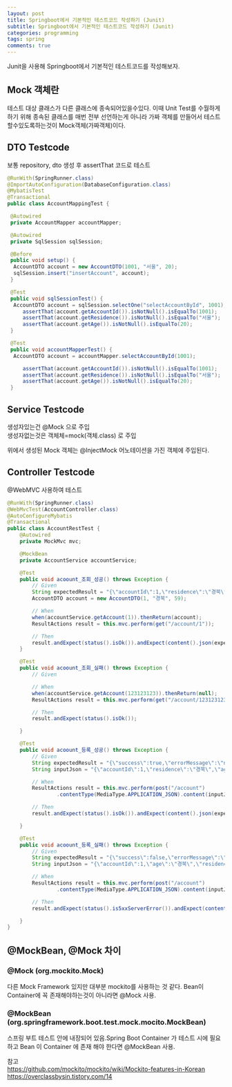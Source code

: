```yaml
---
layout: post
title: Springboot에서 기본적인 테스트코드 작성하기 (Junit)
subtitle: Springboot에서 기본적인 테스트코드 작성하기 (Junit)
categories: programming
tags: spring
comments: true
---
```


Junit을 사용해 Springboot에서 기본적인 테스트코드를 작성해보자. 

## Mock 객체란
테스트 대상 클래스가 다른 클래스에 종속되어있을수있다. 이때 Unit Test를 수월하게 하기 위해 종속된 클래스를 매번 전부 선언하는게 아니라 가짜 객체를 만들어서 테스트할수있도록하는것이 Mock객체(가짜객체)이다.

## DTO Testcode
보통 repository, dto 생성 후 assertThat 코드로 테스트
```java
@RunWith(SpringRunner.class)
@ImportAutoConfiguration(DatabaseConfiguration.class)
@MybatisTest
@Transactional
public class AccountMappingTest {

 @Autowired
 private AccountMapper accountMapper;

 @Autowired
 private SqlSession sqlSession;

 @Before
 public void setup() {
  AccountDTO account = new AccountDTO(1001, "서울", 20);
  sqlSession.insert("insertAccount", account);
 }

 @Test
 public void sqlSessionTest() {
  AccountDTO account = sqlSession.selectOne("selectAccountById", 1001);
     assertThat(account.getAccountId()).isNotNull().isEqualTo(1001);
     assertThat(account.getResidence()).isNotNull().isEqualTo("서울");
     assertThat(account.getAge()).isNotNull().isEqualTo(20);
 }

 @Test
 public void accountMapperTest() {
  AccountDTO account = accountMapper.selectAccountById(1001);

     assertThat(account.getAccountId()).isNotNull().isEqualTo(1001);
     assertThat(account.getResidence()).isNotNull().isEqualTo("서울");
     assertThat(account.getAge()).isNotNull().isEqualTo(20);
 }
 ```

## Service Testcode
생성자있는건 @Mock 으로 주입  
생성자없는것은 객체체=mock(객체.class) 로 주입  

위에서 생성된 Mock 객체는 @InjectMock 어노테이션을 가진 객체에 주입된다. 

## Controller Testcode
@WebMVC 사용하여 테스트


```java
@RunWith(SpringRunner.class)
@WebMvcTest(AccountController.class)
@AutoConfigureMybatis
@Transactional
public class AccountRestTest {
	@Autowired
	private MockMvc mvc;

	@MockBean
	private AccountService accountService;

	@Test
	public void acoount_조회_성공() throws Exception {
		// Given
		String expectedResult = "{\"accountId\":1,\"residence\":\"경북\",\"age\":59}";
		AccountDTO account = new AccountDTO(1, "경북", 59);

		// When
		when(accountService.getAccount(1)).thenReturn(account);
		ResultActions result = this.mvc.perform(get("/account/1"));

		// Then
		result.andExpect(status().isOk()).andExpect(content().json(expectedResult));
	}

	@Test
	public void acoount_조회_실패() throws Exception {
		// Given

		// When
		when(accountService.getAccount(123123123)).thenReturn(null);
		ResultActions result = this.mvc.perform(get("/account/123123123"));

		// Then
		result.andExpect(status().isOk());

	}

	@Test
	public void acoount_등록_성공() throws Exception {
		// Given
		String expectedResult = "{\"success\":true,\"errorMessage\":\"null\"}";
		String inputJson = "{\"accountId\":1,\"residence\":\"경북\",\"age\":59}";

		// When
		ResultActions result = this.mvc.perform(post("/account")
                .contentType(MediaType.APPLICATION_JSON).content(inputJson));

		// Then
		result.andExpect(status().isOk()).andExpect(content().json(expectedResult));

	}

	@Test
	public void acoount_등록_실패() throws Exception {
		// Given
		String expectedResult = "{\"success\":false,\"errorMessage\":\"Internal Server Error.\"}";
		String inputJson = "{\"accountId\":1,\"age\":\"경북\",\"residence\":59}";

		// When
		ResultActions result = this.mvc.perform(post("/account")
                .contentType(MediaType.APPLICATION_JSON).content(inputJson));

		// Then
		result.andExpect(status().is5xxServerError()).andExpect(content().json(expectedResult));

	}
}

```

## @MockBean, @Mock 차이
### @Mock (org.mockito.Mock)
다른 Mock Framework  있지만 대부분 mockito를 사용하는 것 같다. Bean이 Container에 꼭 존재해야하는것이 아니라면 @Mock 사용.

### @MockBean (org.springframework.boot.test.mock.mocito.MockBean)
스프링 부트 테스트 안에 내장되어 있음.Spring Boot Container 가 테스트 시에 필요하고 Bean 이 Container 에 존재 해야 한다면 @MockBean 사용. 


참고  
https://github.com/mockito/mockito/wiki/Mockito-features-in-Korean
https://overclassbysin.tistory.com/14
